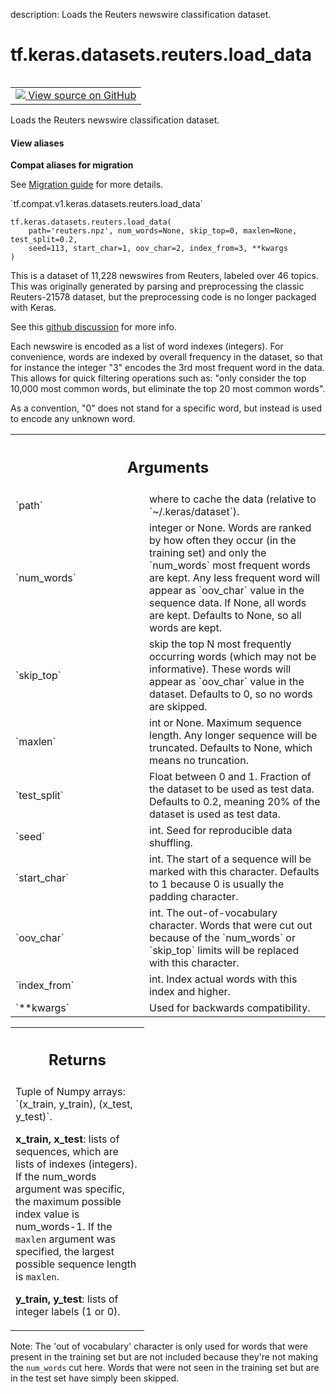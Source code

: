 description: Loads the Reuters newswire classification dataset.

<div itemscope itemtype="http://developers.google.com/ReferenceObject">
<meta itemprop="name" content="tf.keras.datasets.reuters.load_data" />
<meta itemprop="path" content="Stable" />
</div>

# tf.keras.datasets.reuters.load_data

<!-- Insert buttons and diff -->

<table class="tfo-notebook-buttons tfo-api nocontent" align="left">
<td>
  <a target="_blank" href="https://github.com/tensorflow/tensorflow/blob/r2.2/tensorflow/python/keras/datasets/reuters.py#L31-L151">
    <img src="https://www.tensorflow.org/images/GitHub-Mark-32px.png" />
    View source on GitHub
  </a>
</td>
</table>



Loads the Reuters newswire classification dataset.

<section class="expandable">
  <h4 class="showalways">View aliases</h4>
  <p>
<b>Compat aliases for migration</b>
<p>See
<a href="https://www.tensorflow.org/guide/migrate">Migration guide</a> for
more details.</p>
<p>`tf.compat.v1.keras.datasets.reuters.load_data`</p>
</p>
</section>

<pre class="devsite-click-to-copy prettyprint lang-py tfo-signature-link">
<code>tf.keras.datasets.reuters.load_data(
    path='reuters.npz', num_words=None, skip_top=0, maxlen=None, test_split=0.2,
    seed=113, start_char=1, oov_char=2, index_from=3, **kwargs
)
</code></pre>



<!-- Placeholder for "Used in" -->

This is a dataset of 11,228 newswires from Reuters, labeled over 46 topics.
This was originally generated by parsing and preprocessing the classic
Reuters-21578 dataset, but the preprocessing code is no longer packaged
with Keras.

See this [github discussion](https://github.com/keras-team/keras/issues/12072)
for more info.

Each newswire is encoded as a list of word indexes (integers).
For convenience, words are indexed by overall frequency in the dataset,
so that for instance the integer "3" encodes the 3rd most frequent word in
the data. This allows for quick filtering operations such as:
"only consider the top 10,000 most
common words, but eliminate the top 20 most common words".

As a convention, "0" does not stand for a specific word, but instead is used
to encode any unknown word.


<!-- Tabular view -->
 <table class="responsive fixed orange">
<colgroup><col width="214px"><col></colgroup>
<tr><th colspan="2"><h2 class="add-link">Arguments</h2></th></tr>

<tr>
<td>
`path`
</td>
<td>
where to cache the data (relative to `~/.keras/dataset`).
</td>
</tr><tr>
<td>
`num_words`
</td>
<td>
integer or None. Words are
ranked by how often they occur (in the training set) and only
the `num_words` most frequent words are kept. Any less frequent word
will appear as `oov_char` value in the sequence data. If None,
all words are kept. Defaults to None, so all words are kept.
</td>
</tr><tr>
<td>
`skip_top`
</td>
<td>
skip the top N most frequently occurring words
(which may not be informative). These words will appear as
`oov_char` value in the dataset. Defaults to 0, so no words are
skipped.
</td>
</tr><tr>
<td>
`maxlen`
</td>
<td>
int or None. Maximum sequence length.
Any longer sequence will be truncated. Defaults to None, which
means no truncation.
</td>
</tr><tr>
<td>
`test_split`
</td>
<td>
Float between 0 and 1. Fraction of the dataset to be used
as test data. Defaults to 0.2, meaning 20% of the dataset is used as
test data.
</td>
</tr><tr>
<td>
`seed`
</td>
<td>
int. Seed for reproducible data shuffling.
</td>
</tr><tr>
<td>
`start_char`
</td>
<td>
int. The start of a sequence will be marked with this
character. Defaults to 1 because 0 is usually the padding character.
</td>
</tr><tr>
<td>
`oov_char`
</td>
<td>
int. The out-of-vocabulary character.
Words that were cut out because of the `num_words` or
`skip_top` limits will be replaced with this character.
</td>
</tr><tr>
<td>
`index_from`
</td>
<td>
int. Index actual words with this index and higher.
</td>
</tr><tr>
<td>
`**kwargs`
</td>
<td>
Used for backwards compatibility.
</td>
</tr>
</table>



<!-- Tabular view -->
 <table class="responsive fixed orange">
<colgroup><col width="214px"><col></colgroup>
<tr><th colspan="2"><h2 class="add-link">Returns</h2></th></tr>
<tr class="alt">
<td colspan="2">
Tuple of Numpy arrays: `(x_train, y_train), (x_test, y_test)`.

**x_train, x_test**: lists of sequences, which are lists of indexes
(integers). If the num_words argument was specific, the maximum
possible index value is num_words-1. If the `maxlen` argument was
specified, the largest possible sequence length is `maxlen`.

**y_train, y_test**: lists of integer labels (1 or 0).
</td>
</tr>

</table>


Note: The 'out of vocabulary' character is only used for
words that were present in the training set but are not included
because they're not making the `num_words` cut here.
Words that were not seen in the training set but are in the test set
have simply been skipped.